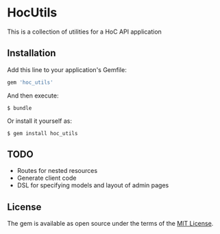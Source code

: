 # HocUtils
This is a collection of utilities for a HoC API application

## Installation

Add this line to your application's Gemfile:

```ruby
gem 'hoc_utils'
```

And then execute:

    $ bundle

Or install it yourself as:

    $ gem install hoc_utils

## TODO
* Routes for nested resources
* Generate client code
* DSL for specifying models and layout of admin pages


## License

The gem is available as open source under the terms of the [MIT License](https://opensource.org/licenses/MIT).

